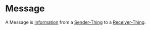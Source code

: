 # Message

A Message is [Information](60007.md) from a [Sender-Thing](60168.md) to a [Receiver-Thing](60169.md).
